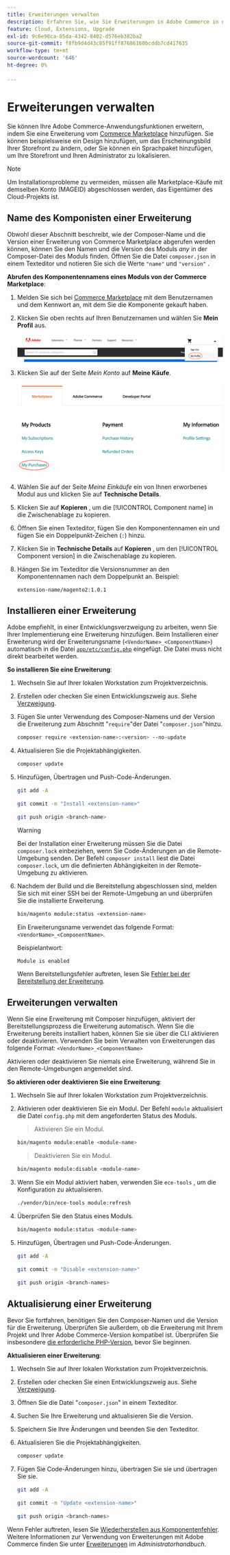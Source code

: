```yaml
---
title: Erweiterungen verwalten
description: Erfahren Sie, wie Sie Erweiterungen in Adobe Commerce in der Cloud-Infrastruktur installieren und verwalten.
feature: Cloud, Extensions, Upgrade
exl-id: 9c6e98ca-85da-4342-8402-d576eb382ba2
source-git-commit: f8fb9d4d43c85f91ff87686160bcddb7cd417635
workflow-type: tm+mt
source-wordcount: '646'
ht-degree: 0%

---
```


# Erweiterungen verwalten

Sie können Ihre Adobe Commerce-Anwendungsfunktionen erweitern, indem Sie eine Erweiterung vom [Commerce Marketplace](https://marketplace.magento.com) hinzufügen. Sie können beispielsweise ein Design hinzufügen, um das Erscheinungsbild Ihrer Storefront zu ändern, oder Sie können ein Sprachpaket hinzufügen, um Ihre Storefront und Ihren Administrator zu lokalisieren.

>[!NOTE]
>
>Um Installationsprobleme zu vermeiden, müssen alle Marketplace-Käufe mit demselben Konto (MAGEID) abgeschlossen werden, das Eigentümer des Cloud-Projekts ist.

## Name des Komponisten einer Erweiterung

Obwohl dieser Abschnitt beschreibt, wie der Composer-Name und die Version einer Erweiterung von Commerce Marketplace abgerufen werden können, können Sie den Namen und die Version des Moduls _any_ in der Composer-Datei des Moduls finden. Öffnen Sie die Datei `composer.json` in einem Texteditor und notieren Sie sich die Werte `"name"` und `"version"` .

**Abrufen des Komponentennamens eines Moduls von der Commerce Marketplace**:

1. Melden Sie sich bei [Commerce Marketplace](https://marketplace.magento.com) mit dem Benutzernamen und dem Kennwort an, mit dem Sie die Komponente gekauft haben.

1. Klicken Sie oben rechts auf Ihren Benutzernamen und wählen Sie **Mein Profil** aus.

   ![Zugriff auf Ihr Marketplace-Konto](../../assets/marketplace/my-profile.png)

1. Klicken Sie auf der Seite _Mein Konto_ auf **Meine Käufe**.

   ![Einkaufsverlauf für Marketplace](../../assets/marketplace/my-purchases.png)

1. Wählen Sie auf der Seite _Meine Einkäufe_ ein von Ihnen erworbenes Modul aus und klicken Sie auf **Technische Details**.

1. Klicken Sie auf **Kopieren** , um die [!UICONTROL Component name] in die Zwischenablage zu kopieren.

1. Öffnen Sie einen Texteditor, fügen Sie den Komponentennamen ein und fügen Sie ein Doppelpunkt-Zeichen (`:`) hinzu.

1. Klicken Sie in **Technische Details** auf **Kopieren** , um den [!UICONTROL Component version] in die Zwischenablage zu kopieren.

1. Hängen Sie im Texteditor die Versionsnummer an den Komponentennamen nach dem Doppelpunkt an. Beispiel:

   ```text
   extension-name/magento2:1.0.1
   ```

## Installieren einer Erweiterung

Adobe empfiehlt, in einer Entwicklungsverzweigung zu arbeiten, wenn Sie Ihrer Implementierung eine Erweiterung hinzufügen. Beim Installieren einer Erweiterung wird der Erweiterungsname (`<VendorName>_<ComponentName>`) automatisch in die Datei [`app/etc/config.php`](https://experienceleague.adobe.com/docs/commerce-operations/configuration-guide/files/deployment-files.html) eingefügt. Die Datei muss nicht direkt bearbeitet werden.

**So installieren Sie eine Erweiterung**:

1. Wechseln Sie auf Ihrer lokalen Workstation zum Projektverzeichnis.

1. Erstellen oder checken Sie einen Entwicklungszweig aus. Siehe [Verzweigung](../development/cli-branches.md).

1. Fügen Sie unter Verwendung des Composer-Namens und der Version die Erweiterung zum Abschnitt &quot;`require`&quot;der Datei &quot;`composer.json`&quot;hinzu.

   ```bash
   composer require <extension-name>:<version> --no-update
   ```

1. Aktualisieren Sie die Projektabhängigkeiten.

   ```bash
   composer update
   ```

1. Hinzufügen, Übertragen und Push-Code-Änderungen.

   ```bash
   git add -A
   ```

   ```bash
   git commit -m "Install <extension-name>"
   ```

   ```bash
   git push origin <branch-name>
   ```

   >[!WARNING]
   >
   >Bei der Installation einer Erweiterung müssen Sie die Datei `composer.lock` einbeziehen, wenn Sie Code-Änderungen an die Remote-Umgebung senden. Der Befehl `composer install` liest die Datei `composer.lock`, um die definierten Abhängigkeiten in der Remote-Umgebung zu aktivieren.

1. Nachdem der Build und die Bereitstellung abgeschlossen sind, melden Sie sich mit einer SSH bei der Remote-Umgebung an und überprüfen Sie die installierte Erweiterung.

   ```bash
   bin/magento module:status <extension-name>
   ```

   Ein Erweiterungsname verwendet das folgende Format: `<VendorName>_<ComponentName>`.

   Beispielantwort:

   ```terminal
   Module is enabled
   ```

   Wenn Bereitstellungsfehler auftreten, lesen Sie [Fehler bei der Bereitstellung der Erweiterung](../deploy/recover-failed-deployment.md).

## Erweiterungen verwalten

Wenn Sie eine Erweiterung mit Composer hinzufügen, aktiviert der Bereitstellungsprozess die Erweiterung automatisch. Wenn Sie die Erweiterung bereits installiert haben, können Sie sie über die CLI aktivieren oder deaktivieren. Verwenden Sie beim Verwalten von Erweiterungen das folgende Format: `<VendorName>_<ComponentName>`

Aktivieren oder deaktivieren Sie niemals eine Erweiterung, während Sie in den Remote-Umgebungen angemeldet sind.

**So aktivieren oder deaktivieren Sie eine Erweiterung**:

1. Wechseln Sie auf Ihrer lokalen Workstation zum Projektverzeichnis.

1. Aktivieren oder deaktivieren Sie ein Modul. Der Befehl `module` aktualisiert die Datei `config.php` mit dem angeforderten Status des Moduls.

   >Aktivieren Sie ein Modul.

   ```bash
   bin/magento module:enable <module-name>
   ```

   >Deaktivieren Sie ein Modul.

   ```bash
   bin/magento module:disable <module-name>
   ```

1. Wenn Sie ein Modul aktiviert haben, verwenden Sie `ece-tools` , um die Konfiguration zu aktualisieren.

   ```bash
   ./vendor/bin/ece-tools module:refresh
   ```

1. Überprüfen Sie den Status eines Moduls.

   ```bash
   bin/magento module:status <module-name>
   ```

1. Hinzufügen, Übertragen und Push-Code-Änderungen.

   ```bash
   git add -A
   ```

   ```bash
   git commit -m "Disable <extension-name>"
   ```

   ```bash
   git push origin <branch-names>
   ```

## Aktualisierung einer Erweiterung

Bevor Sie fortfahren, benötigen Sie den Composer-Namen und die Version für die Erweiterung. Überprüfen Sie außerdem, ob die Erweiterung mit Ihrem Projekt und Ihrer Adobe Commerce-Version kompatibel ist. Überprüfen Sie insbesondere [ die erforderliche PHP-Version](https://experienceleague.adobe.com/docs/commerce-operations/installation-guide/system-requirements.html), bevor Sie beginnen.

**Aktualisieren einer Erweiterung**:

1. Wechseln Sie auf Ihrer lokalen Workstation zum Projektverzeichnis.

1. Erstellen oder checken Sie einen Entwicklungszweig aus. Siehe [Verzweigung](../development/cli-branches.md).

1. Öffnen Sie die Datei &quot;`composer.json`&quot; in einem Texteditor.

1. Suchen Sie Ihre Erweiterung und aktualisieren Sie die Version.

1. Speichern Sie Ihre Änderungen und beenden Sie den Texteditor.

1. Aktualisieren Sie die Projektabhängigkeiten.

   ```bash
   composer update
   ```

1. Fügen Sie Code-Änderungen hinzu, übertragen Sie sie und übertragen Sie sie.

   ```bash
   git add -A
   ```

   ```bash
   git commit -m "Update <extension-name>"
   ```

   ```bash
   git push origin <branch-names>
   ```

Wenn Fehler auftreten, lesen Sie [Wiederherstellen aus Komponentenfehler](../deploy/recover-failed-deployment.md). Weitere Informationen zur Verwendung von Erweiterungen mit Adobe Commerce finden Sie unter [Erweiterungen](https://experienceleague.adobe.com/docs/commerce-admin/start/resources/extensions.html) im _Administratorhandbuch_.
